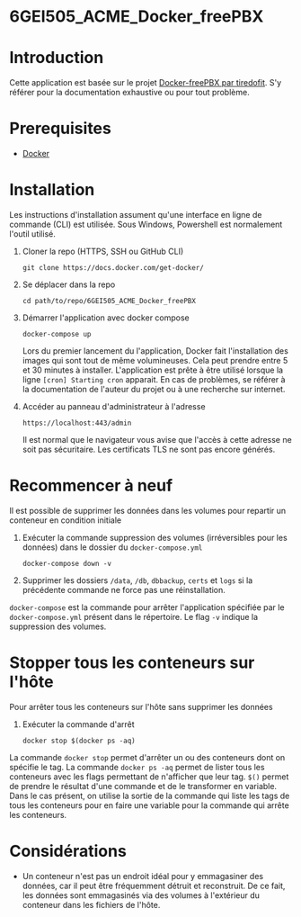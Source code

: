 # 6GEI505_ACME_Docker_freePBX

# Introduction
Cette application est basée sur le projet [Docker-freePBX par tiredofit](https://github.com/tiredofit/docker-freepbx). S'y référer pour la documentation exhaustive ou pour tout problème.

# Prerequisites

- [Docker](https://docs.docker.com/get-docker/)

# Installation
Les instructions d'installation assument qu'une interface en ligne de commande  (CLI) est utilisée. Sous Windows, Powershell est normalement l'outil utilisé.

1. Cloner la repo (HTTPS, SSH ou GitHub CLI)

    `git clone https://docs.docker.com/get-docker/`

1. Se déplacer dans la repo
    
    `cd path/to/repo/6GEI505_ACME_Docker_freePBX`

1. Démarrer l'application avec docker compose

    `docker-compose up`
    
    Lors du premier lancement du l'application, Docker fait l'installation des images qui sont tout de même volumineuses. Cela peut prendre entre 5 et 30 minutes à installer. L'application est prête à être utilisé lorsque la ligne `[cron] Starting cron` apparait. En cas de problèmes, se référer à la documentation de l'auteur du projet ou à une recherche sur internet.

1. Accéder au panneau d'administrateur à l'adresse

    `https://localhost:443/admin`
    
    Il est normal que le navigateur vous avise que l'accès à cette adresse ne soit pas sécuritaire. Les certificats TLS ne sont pas encore générés.
    
# Recommencer à neuf
Il est possible de supprimer les données dans les volumes pour repartir un conteneur en condition initiale
1. Exécuter la commande suppression des volumes (irréversibles pour les données) dans le dossier du `docker-compose.yml`
    
    `docker-compose down -v`
1. Supprimer les dossiers `/data`, `/db`, `dbbackup`, `certs` et `logs` si la précédente commande ne force pas une réinstallation.
    
`docker-compose` est la commande pour arrêter l'application spécifiée par le `docker-compose.yml` présent dans le répertoire. Le flag `-v` indique la suppression des volumes.
    
# Stopper tous les conteneurs sur l'hôte
Pour arrêter tous les conteneurs sur l'hôte sans supprimer les données
1. Exécuter la commande d'arrêt

    `docker stop $(docker ps -aq)`
    
La commande `docker stop` permet d'arrêter un ou des conteneurs dont on spécifie le tag. La commande `docker ps -aq` permet de lister tous les conteneurs avec les flags permettant de n'afficher que leur tag. `$()` permet de prendre le résultat d'une commande et de le transformer en variable. Dans le cas présent, on utilise la sortie de la commande qui liste les tags de tous les conteneurs pour en faire une variable pour la commande qui arrête les conteneurs.
    
# Considérations
- Un conteneur n'est pas un endroit idéal pour y emmagasiner des données, car il peut être fréquemment détruit et reconstruit. De ce fait, les données sont emmagasinés via des volumes à l'extérieur du conteneur dans les fichiers de l'hôte.
